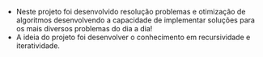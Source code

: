  - Neste projeto foi desenvolvido resolução problemas e otimização de algoritmos desenvolvendo a capacidade de implementar soluções para os mais diversos problemas do dia a dia!
 - A ideia do projeto foi desenvolver o conhecimento em recursividade e iteratividade.

